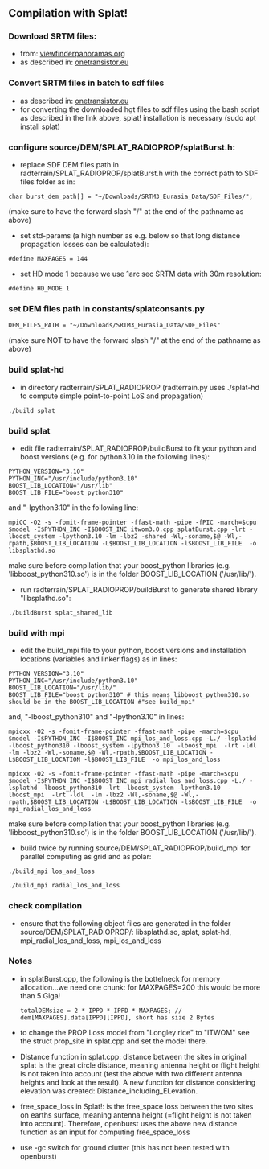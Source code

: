 # 
## Compilation with Splat!

### Download SRTM files:
* from: [viewfinderpanoramas.org](http://www.viewfinderpanoramas.org/Coverage%20map%20viewfinderpanoramas_org3.htm)
* as described in: [onetransistor.eu](https://www.onetransistor.eu/2016/07/splat-rf-compile-setup.html)

### Convert SRTM files in batch to sdf files
* as described in: [onetransistor.eu](https://www.onetransistor.eu/2016/07/splat-rf-compile-setup.html)
* for converting the downloaded hgt files to sdf files using the bash script as described in the link above, splat! installation is necessary (sudo apt install splat)

### configure source/DEM/SPLAT_RADIOPROP/splatBurst.h:
 
* replace SDF DEM files path in radterrain/SPLAT_RADIOPROP/splatBurst.h with the correct path to SDF files folder as in:
```
char burst_dem_path[] = "~/Downloads/SRTM3_Eurasia_Data/SDF_Files/";
```
(make sure to have the forward slash "/" at the end of the pathname as above)

* set std-params (a high number as e.g. below so that long distance propagation losses can be calculated):
 
```
#define MAXPAGES = 144 
```
* set HD mode 1 because we use 1arc sec SRTM data with 30m resolution:

```
#define HD_MODE 1
```
   
### set DEM files path in constants/splatconsants.py
```
DEM_FILES_PATH = "~/Downloads/SRTM3_Eurasia_Data/SDF_Files" 
```
(make sure NOT to have the forward slash "/" at the end of the pathname as above)

### build splat-hd 
* in directory radterrain/SPLAT_RADIOPROP (radterrain.py uses ./splat-hd to compute simple point-to-point LoS and propagation)
```
./build splat
```

### build splat 
* edit file radterrain/SPLAT_RADIOPROP/buildBurst to fit your python and boost versions (e.g. for python3.10 in the following lines):
```
PYTHON_VERSION="3.10" 
PYTHON_INC="/usr/include/python3.10" 
BOOST_LIB_LOCATION="/usr/lib"
BOOST_LIB_FILE="boost_python310"
```
and "-lpython3.10" in the following line:

```
mpiCC -O2 -s -fomit-frame-pointer -ffast-math -pipe -fPIC -march=$cpu $model -I$PYTHON_INC -I$BOOST_INC itwom3.0.cpp splatBurst.cpp -lrt -lboost_system -lpython3.10 -lm -lbz2 -shared -Wl,-soname,$@ -Wl,-rpath,$BOOST_LIB_LOCATION -L$BOOST_LIB_LOCATION -l$BOOST_LIB_FILE  -o libsplathd.so
```   
make sure before compilation that your boost_python libraries (e.g. 'libboost_python310.so') is in the folder BOOST_LIB_LOCATION ('/usr/lib/').

* run radterrain/SPLAT_RADIOPROP/buildBurst to generate shared library "libsplathd.so":
```
./buildBurst splat_shared_lib
```

### build with mpi 
* edit the build_mpi file to your python, boost versions and installation locations (variables and linker flags) as in lines:
```
PYTHON_VERSION="3.10" 
PYTHON_INC="/usr/include/python3.10" 
BOOST_LIB_LOCATION="/usr/lib/" 
BOOST_LIB_FILE="boost_python310" # this means libboost_python310.so should be in the BOOST_LIB_LOCATION #"see build_mpi" 
```
and,  "-lboost_python310" and "-lpython3.10" in lines:
```
mpicxx -O2 -s -fomit-frame-pointer -ffast-math -pipe -march=$cpu $model -I$PYTHON_INC -I$BOOST_INC mpi_los_and_loss.cpp -L./ -lsplathd -lboost_python310 -lboost_system -lpython3.10  -lboost_mpi  -lrt -ldl  -lm -lbz2 -Wl,-soname,$@ -Wl,-rpath,$BOOST_LIB_LOCATION -L$BOOST_LIB_LOCATION -l$BOOST_LIB_FILE  -o mpi_los_and_loss

mpicxx -O2 -s -fomit-frame-pointer -ffast-math -pipe -march=$cpu $model -I$PYTHON_INC -I$BOOST_INC mpi_radial_los_and_loss.cpp -L./ -lsplathd -lboost_python310 -lrt -lboost_system -lpython3.10  -lboost_mpi  -lrt -ldl  -lm -lbz2 -Wl,-soname,$@ -Wl,-rpath,$BOOST_LIB_LOCATION -L$BOOST_LIB_LOCATION -l$BOOST_LIB_FILE  -o mpi_radial_los_and_loss
```

make sure before compilation that your boost_python libraries (e.g. 'libboost_python310.so') is in the folder BOOST_LIB_LOCATION ('/usr/lib/').

* build twice by running source/DEM/SPLAT_RADIOPROP/build_mpi for parallel computing as grid and as polar: 
```
./build_mpi los_and_loss
```
```
./build_mpi radial_los_and_loss
```

### check compilation
* ensure that the following object files are generated in the folder source/DEM/SPLAT_RADIOPROP/: libsplathd.so, splat, splat-hd, mpi_radial_los_and_loss, mpi_los_and_loss
    
### Notes

* in splatBurst.cpp, the following is the bottelneck for memory allocation...we need one chunk: for MAXPAGES=200 this would be more than 5 Giga!
    ```
    totalDEMsize = 2 * IPPD * IPPD * MAXPAGES; // dem[MAXPAGES].data[IPPD][IPPD], short has size 2 Bytes
    ```

* to change the PROP Loss model from "Longley rice" to "ITWOM" see the struct prop_site in splat.cpp and set the model there.

* Distance function in splat.cpp: distance between the sites in original splat is the great circle distance, meaning antenna height or flight height is not taken into account (test the above with two different antenna heights and look at the result). A new function for distance considering elevation was created: Distance_including_ELevation.

* free_space_loss in Splat!: is the free_space loss between the two sites on earths surface, meaning antenna height (=flight height is not taken into account). Therefore, openburst uses the above new distance function as an input for computing free_space_loss

* use -gc switch for ground clutter (this has not been tested with openburst)




